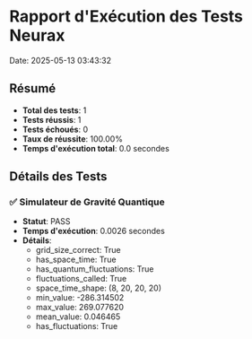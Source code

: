 # Rapport d'Exécution des Tests Neurax

Date: 2025-05-13 03:43:32

## Résumé

- **Total des tests**: 1
- **Tests réussis**: 1
- **Tests échoués**: 0
- **Taux de réussite**: 100.00%
- **Temps d'exécution total**: 0.0 secondes

## Détails des Tests

### ✅ Simulateur de Gravité Quantique

- **Statut**: PASS
- **Temps d'exécution**: 0.0026 secondes
- **Détails**:
  - grid_size_correct: True
  - has_space_time: True
  - has_quantum_fluctuations: True
  - fluctuations_called: True
  - space_time_shape: (8, 20, 20, 20)
  - min_value: -286.314502
  - max_value: 269.077620
  - mean_value: 0.046465
  - has_fluctuations: True


